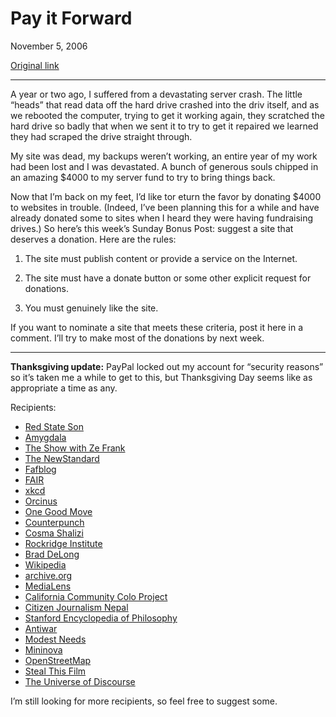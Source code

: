 Pay it Forward
==============

November 5, 2006

[Original link](http://www.aaronsw.com/weblog/payforward)

* * * * *

A year or two ago, I suffered from a devastating server crash. The
little “heads” that read data off the hard drive crashed into the driv
itself, and as we rebooted the computer, trying to get it working again,
they scratched the hard drive so badly that when we sent it to try to
get it repaired we learned they had scraped the drive straight through.

My site was dead, my backups weren’t working, an entire year of my work
had been lost and I was devastated. A bunch of generous souls chipped in
an amazing \$4000 to my server fund to try to bring things back.

Now that I’m back on my feet, I’d like tor eturn the favor by donating
\$4000 to websites in trouble. (Indeed, I’ve been planning this for a
while and have already donated some to sites when I heard they were
having fundraising drives.) So here’s this week’s Sunday Bonus Post:
suggest a site that deserves a donation. Here are the rules:

1.  The site must publish content or provide a service on the Internet.

2.  The site must have a donate button or some other explicit request
    for donations.

3.  You must genuinely like the site.

If you want to nominate a site that meets these criteria, post it here
in a comment. I’ll try to make most of the donations by next week.

* * * * *

**Thanksgiving update:** PayPal locked out my account for “security
reasons” so it’s taken me a while to get to this, but Thanksgiving Day
seems like as appropriate a time as any.

Recipients:

-   [Red State Son](http://redstateson.blogspot.com/)
-   [Amygdala](http://amygdalagf.blogspot.com/)
-   [The Show with Ze Frank](http://www.zefrank.com/theshow/)
-   [The NewStandard](http://newstandard.net/)
-   [Fafblog](http://fafblog.blogspot.com/)
-   [FAIR](http://www.fair.org/)
-   [xkcd](http://www.xkcd.com/)
-   [Orcinus](http://dneiwert.blogspot.com/)
-   [One Good Move](http://onegoodmove.org/1gm/)
-   [Counterpunch](http://www.counterpunch.org/)
-   [Cosma Shalizi](http://www.cscs.umich.edu/~crshalizi/weblog/)
-   [Rockridge Institute](http://www.rockridgeinstitute.org/)
-   [Brad DeLong](http://delong.typepad.com/)
-   [Wikipedia](http://en.wikipedia.org/)
-   [archive.org](http://www.archive.org/)
-   [MediaLens](http://www.medialens.org/)
-   [California Community Colo Project](http://communitycolo.net/)
-   [Citizen Journalism Nepal](http://cjnepal.org/)
-   [Stanford Encyclopedia of Philosophy](http://plato.stanford.edu/)
-   [Antiwar](http://www.antiwar.com/)
-   [Modest Needs](https://www.modestneeds.org/)
-   [Mininova](http://www.mininova.org/)
-   [OpenStreetMap](http://www.openstreetmap.org/)
-   [Steal This Film](http://www.stealthisfilm.com/)
-   [The Universe of Discourse](http://blog.plover.com/)

I’m still looking for more recipients, so feel free to suggest some.
